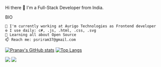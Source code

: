 Hi there 👋
I'm a Full-Stack Developer from India.

BIO

    🏢 I'm currently working at Aurigo Technologies as Frontend developer
    ⚙️ I use daily: c#, .js, .html, .css, .svg
    🌱 Learning all about Open Source
    📫 Reach me: psriram37@gmail.com

[![Pranav's GitHub stats](https://github-readme-stats.vercel.app/api?username=Pranav4399&hide=stars,prs&show_icons=true&theme=synthwave)](https://github.com/anuraghazra/github-readme-stats) [![Top Langs](https://github-readme-stats.vercel.app/api/top-langs/?username=anuraghazra&layout=compact)](https://github.com/anuraghazra/github-readme-stats)

![](https://img.shields.io/badge/<HTML>-<CSS>-informational?style=flat&logo=<LOGO_NAME>&logoColor=white&color=2bbc8a)
![](https://img.shields.io/badge/<JS>-<CSharp>-informational?style=flat&logo=<LOGO_NAME>&logoColor=white&color=2bbc8a)
